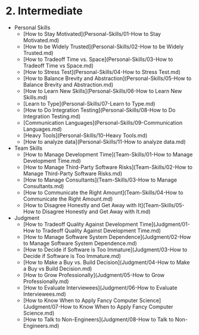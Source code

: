 # 2. Intermediate

- Personal Skills
	- [How to Stay Motivated](Personal-Skills/01-How to Stay Motivated.md)
	- [How to be Widely Trusted](Personal-Skills/02-How to be Widely Trusted.md)
	- [How to Tradeoff Time vs. Space](Personal-Skills/03-How to Tradeoff Time vs Space.md)
	- [How to Stress Test](Personal-Skills/04-How to Stress Test.md)
	- [How to Balance Brevity and Abstraction](Personal-Skills/05-How to Balance Brevity and Abstraction.md)
	- [How to Learn New Skills](Personal-Skills/06-How to Learn New Skills.md)
	- [Learn to Type](Personal-Skills/07-Learn to Type.md)
	- [How to Do Integration Testing](Personal-Skills/08-How to Do Integration Testing.md)
	- [Communication Languages](Personal-Skills/09-Communication Languages.md)
	- [Heavy Tools](Personal-Skills/10-Heavy Tools.md)
	- [How to analyze data](Personal-Skills/11-How to analyze data.md)
- Team Skills
	- [How to Manage Development Time](Team-Skills/01-How to Manage Development Time.md)
	- [How to Manage Third-Party Software Risks](Team-Skills/02-How to Manage Third-Party Software Risks.md)
	- [How to Manage Consultants](Team-Skills/03-How to Manage Consultants.md)
	- [How to Communicate the Right Amount](Team-Skills/04-How to Communicate the Right Amount.md)
	- [How to Disagree Honestly and Get Away with It](Team-Skills/05-How to Disagree Honestly and Get Away with It.md)
- Judgment
	- [How to Tradeoff Quality Against Development Time](Judgment/01-How to Tradeoff Quality Against Development Time.md)
	- [How to Manage Software System Dependence](Judgment/02-How to Manage Software System Dependence.md)
	- [How to Decide if Software is Too Immature](Judgment/03-How to Decide if Software is Too Immature.md)
	- [How to Make a Buy vs. Build Decision](Judgment/04-How to Make a Buy vs Build Decision.md)
	- [How to Grow Professionally](Judgment/05-How to Grow Professionally.md)
	- [How to Evaluate Interviewees](Judgment/06-How to Evaluate Interviewees.md)
	- [How to Know When to Apply Fancy Computer Science](Judgment/07-How to Know When to Apply Fancy Computer Science.md)
	- [How to Talk to Non-Engineers](Judgment/08-How to Talk to Non-Engineers.md)